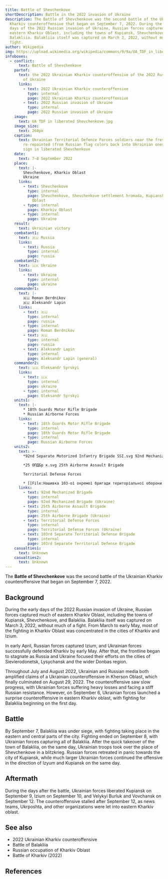 ```yaml
---
title: Battle of Shevchenkove
shortDescription: Battle in the 2022 invasion of Ukraine
description: The Battle of Shevchenkove was the second battle of the Ukrainian
  Kharkiv counteroffensive that began on September 7, 2022. During the early
  days of the 2022 Russian invasion of Ukraine, Russian forces captured much of
  eastern Kharkiv Oblast, including the towns of Kupiansk, Shevchenkove, and
  Balakliia. Balakliia itself was captured on March 3, 2022, without much of a
  fight.
author: Wikipedia
img: https://upload.wikimedia.org/wikipedia/commons/9/9a/UA_TDF_in_liberated_Shevchenkove.jpg
infoboxes:
  - conflict:
      text: Battle of Shevchenkove
    partof:
      text: the 2022 Ukrainian Kharkiv counteroffensive of the 2022 Russian invasion
        of Ukraine
      links:
        - text: 2022 Ukrainian Kharkiv counteroffensive
          type: internal
          page: 2022 Ukrainian Kharkiv counteroffensive
        - text: 2022 Russian invasion of Ukraine
          type: internal
          page: 2022 Russian invasion of Ukraine
    image:
      text: UA TDF in liberated Shevchenkove.jpg
    image_size:
      text: 260px
    caption:
      text: Ukrainian Territorial Defence Forces soldiers near the freshly
        re-repainted (from Russian flag colors back into Ukrainian ones) gateway
        sign in liberated Shevchenkove
    date:
      text: 7–8 September 2022
    place:
      text: |-
        Shevchenkove, Kharkiv Oblast
        Ukraine
      links:
        - text: Shevchenkove
          type: internal
          page: Shevchenkove, Shevchenkove settlement hromada, Kupiansk Raion, Kharkiv
            Oblast
        - type: internal
          page: Kharkiv Oblast
        - type: internal
          page: Ukraine
    result:
      text: Ukrainian victory
    combatant1:
      text: 🇷🇺 Russia
      links:
        - text: Russia
          type: internal
          page: russia
    combatant2:
      text: 🇺🇦 Ukraine
      links:
        - text: Ukraine
          type: internal
          page: ukraine
    commander1:
      text: |-
        🇷🇺 Roman Berdnikov 
        🇷🇺 Aleksandr Lapin
      links:
        - text: 🇷🇺
          type: internal
          page: russia
        - type: internal
          page: Roman Berdnikov
        - text: 🇷🇺
          type: internal
          page: russia
        - text: Aleksandr Lapin
          type: internal
          page: Aleksandr Lapin (general)
    commander2:
      text: 🇺🇦 Oleksandr Syrskyi
      links:
        - text: 🇺🇦
          type: internal
          page: ukraine
        - type: internal
          page: Oleksandr Syrskyi
    units1:
      text: |-
        * 18th Guards Motor Rifle Brigade
        * Russian Airborne Forces
      links:
        - text: 18th Guards Motor Rifle Brigade
          type: internal
          page: 18th Guards Motor Rifle Brigade
        - type: internal
          page: Russian Airborne Forces
    units2:
      text: >-
        *92nd Separate Motorized Infantry Brigade SSI.svg 92nd Mechanized Brigade 

        *25 ОПДБр к.svg 25th Airborne Assault Brigade 

        Territorial Defense Forces

        * [[File:Нашивка 103-ої окремої бригади територіальної оборони ЗСУ (Львівська область).svg|20px]] 103rd Separate Territorial Defense Brigade
      links:
        - text: 92nd Mechanized Brigade
          type: internal
          page: 92nd Mechanized Brigade (Ukraine)
        - text: 25th Airborne Assault Brigade
          type: internal
          page: 25th Airborne Brigade (Ukraine)
        - text: Territorial Defense Forces
          type: internal
          page: Territorial Defense Forces (Ukraine)
        - text: 103rd Separate Territorial Defense Brigade
          type: internal
          page: 103rd Separate Territorial Defense Brigade
    casualties1:
      text: Unknown
    casualties2:
      text: Unknown
---
```


The **Battle of Shevchenkove** was the second battle of the Ukrainian Kharkiv counteroffensive that began on September 7, 2022.

## Background
During the early days of the 2022 Russian invasion of Ukraine, Russian forces captured much of eastern Kharkiv Oblast, including the towns of Kupiansk, Shevchenkove, and Balakliia. Balakliia itself was captured on March 3, 2022, without much of a fight. From March to early May, most of the fighting in Kharkiv Oblast was concentrated in the cities of Kharkiv and Izium.

In early April, Russian forces captured Izium, and Ukrainian forces successfully defended Kharkiv by early May. After that, the frontline began to stagnate as Russia and Ukraine focused their efforts on the cities of Sievierodonetsk, Lysychansk and the wider Donbas region.

Throughout July and August 2022, Ukrainian and Russian media both amplified claims of a Ukrainian counteroffensive in Kherson Oblast, which finally culminated on August 29, 2022. The counteroffensive saw slow progress, with Ukrainian forces suffering heavy losses and facing a stiff Russian resistance. However, on September 6, Ukrainian forces launched a surprise counteroffensive in eastern Kharkiv oblast, with fighting for Balakliia beginning on the first day.

## Battle
By September 7, Balakliia was under siege, with fighting taking place in the eastern and central parts of the city. Fighting ended on September 8, with Ukrainian forces capturing all of Balakliia. After the quick takeover of the town of Balakliia, on the same day, Ukrainian troops took over the place of Shevchenkove in a blitzkrieg. Russian forces retreated in panic towards the city of Kupiansk, while much larger Ukrainian forces continued the offensive in the direction of Izyum and Kupiansk on the same day.

## Aftermath
During the days after the battle, Ukrainian forces liberated Kupiansk on September 9, Izium on September 10, and Velykyi Burluk and Vovchansk on September 12. The counteroffensive stalled after September 12, as news teams, Ukrposhta, and other organizations were let into eastern Kharkiv oblast.

## See also
 * 2022 Ukrainian Kharkiv counteroffensive
 * Battle of Balakliia
 * Russian occupation of Kharkiv Oblast
 * Battle of Kharkiv (2022)


## References
